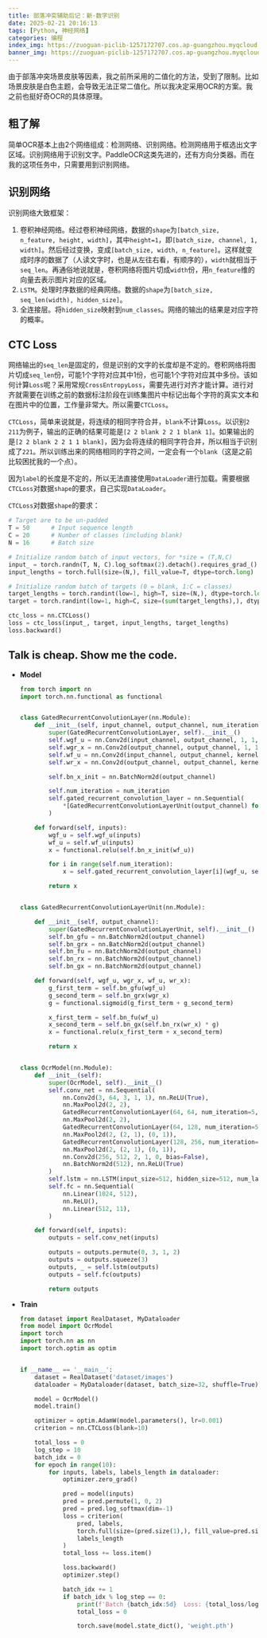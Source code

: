 ```yaml
---
title: 部落冲突辅助后记：新·数字识别
date: 2025-02-21 20:16:13
tags: [Python, 神经网络]
categories: 编程
index_img: https://zuoguan-piclib-1257172707.cos.ap-guangzhou.myqcloud.com/assets/19.jpg?imageMogr2/thumbnail/700x320>
banner_img: https://zuoguan-piclib-1257172707.cos.ap-guangzhou.myqcloud.com/assets/19.jpg
---
```


由于部落冲突场景皮肤等因素，我之前所采用的二值化的方法，受到了限制。比如场景皮肤是白色主题，会导致无法正常二值化。所以我决定采用OCR的方案。我之前也挺好奇OCR的具体原理。

## 粗了解

简单OCR基本上由2个网络组成：检测网络、识别网络。检测网络用于框选出文字区域。识别网络用于识别文字。PaddleOCR这类先进的，还有方向分类器。而在我的这项任务中，只需要用到识别网络。

## 识别网络

识别网络大致框架：

1. 卷积神经网络。经过卷积神经网络，数据的`shape`为`[batch_size, n_feature, height, width]`，其中`height=1`，即`[batch_size, channel, 1, width]`。然后经过变换，变成`[batch_size, width, n_feature]`。这样就变成时序的数据了（人读文字时，也是从左往右看，有顺序的），`width`就相当于`seq_len`。再通俗地说就是，卷积网络将图片切成`width`份，用`n_feature`维的向量去表示图片对应的区域。
2. `LSTM`。处理时序数据的经典网络。数据的`shape`为`[batch_size, seq_len(width), hidden_size]`。
3. 全连接层。将`hidden_size`映射到`num_classes`。网络的输出的结果是对应字符的概率。

## CTC Loss

网络输出的`seq_len`是固定的，但是识别的文字的长度却是不定的。卷积网络将图片切成`seq_len`份，可能1个字符对应其中1份，也可能1个字符对应其中多份。该如何计算`Loss`呢？采用常规`CrossEntropyLoss`，需要先进行对齐才能计算。进行对齐就需要在训练之前的数据标注阶段在训练集图片中标记出每个字符的真实文本和在图片中的位置，工作量非常大。所以需要`CTCLoss`。

`CTCLoss`，简单来说就是，将连续的相同字符合并，`blank`不计算`Loss`。以识别`2 211`为例子，输出的正确的结果可能是`[2 2 blank 2 2 1 blank 1]`。如果输出的是`[2 2 blank 2 2 1 1 blank]`，因为会将连续的相同字符合并，所以相当于识别成了`221`。所以训练出来的网络相同的字符之间，一定会有一个`blank`（这是之前比较困扰我的一个点）。

因为`label`的长度是不定的，所以无法直接使用`DataLoader`进行加载。需要根据`CTCLoss`对数据`shape`的要求，自己实现`DataLoader`。

`CTCLoss`对数据`shape`的要求：

```python
# Target are to be un-padded
T = 50      # Input sequence length
C = 20      # Number of classes (including blank)
N = 16      # Batch size

# Initialize random batch of input vectors, for *size = (T,N,C)
input_ = torch.randn(T, N, C).log_softmax(2).detach().requires_grad_()
input_lengths = torch.full(size=(N,), fill_value=T, dtype=torch.long)

# Initialize random batch of targets (0 = blank, 1:C = classes)
target_lengths = torch.randint(low=1, high=T, size=(N,), dtype=torch.long)
target = torch.randint(low=1, high=C, size=(sum(target_lengths),), dtype=torch.long)

ctc_loss = nn.CTCLoss()
loss = ctc_loss(input_, target, input_lengths, target_lengths)
loss.backward()
```

## Talk is cheap. Show me the code.

* **Model**

  ```python
  from torch import nn
  import torch.nn.functional as functional
  
  
  class GatedRecurrentConvolutionLayer(nn.Module):
      def __init__(self, input_channel, output_channel, num_iteration, kernel_size, pad):
          super(GatedRecurrentConvolutionLayer, self).__init__()
          self.wgf_u = nn.Conv2d(input_channel, output_channel, 1, 1, 0, bias=False)
          self.wgr_x = nn.Conv2d(output_channel, output_channel, 1, 1, 0, bias=False)
          self.wf_u = nn.Conv2d(input_channel, output_channel, kernel_size, 1, pad, bias=False)
          self.wr_x = nn.Conv2d(output_channel, output_channel, kernel_size, 1, pad, bias=False)
  
          self.bn_x_init = nn.BatchNorm2d(output_channel)
  
          self.num_iteration = num_iteration
          self.gated_recurrent_convolution_layer = nn.Sequential(
              *[GatedRecurrentConvolutionLayerUnit(output_channel) for _ in range(num_iteration)]
          )
  
      def forward(self, inputs):
          wgf_u = self.wgf_u(inputs)
          wf_u = self.wf_u(inputs)
          x = functional.relu(self.bn_x_init(wf_u))
  
          for i in range(self.num_iteration):
              x = self.gated_recurrent_convolution_layer[i](wgf_u, self.wgr_x(x), wf_u, self.wr_x(x))
  
          return x
  
  
  class GatedRecurrentConvolutionLayerUnit(nn.Module):
  
      def __init__(self, output_channel):
          super(GatedRecurrentConvolutionLayerUnit, self).__init__()
          self.bn_gfu = nn.BatchNorm2d(output_channel)
          self.bn_grx = nn.BatchNorm2d(output_channel)
          self.bn_fu = nn.BatchNorm2d(output_channel)
          self.bn_rx = nn.BatchNorm2d(output_channel)
          self.bn_gx = nn.BatchNorm2d(output_channel)
  
      def forward(self, wgf_u, wgr_x, wf_u, wr_x):
          g_first_term = self.bn_gfu(wgf_u)
          g_second_term = self.bn_grx(wgr_x)
          g = functional.sigmoid(g_first_term + g_second_term)
  
          x_first_term = self.bn_fu(wf_u)
          x_second_term = self.bn_gx(self.bn_rx(wr_x) * g)
          x = functional.relu(x_first_term + x_second_term)
  
          return x
  
  
  class OcrModel(nn.Module):
      def __init__(self):
          super(OcrModel, self).__init__()
          self.conv_net = nn.Sequential(
              nn.Conv2d(3, 64, 3, 1, 1), nn.ReLU(True),
              nn.MaxPool2d(2, 2),
              GatedRecurrentConvolutionLayer(64, 64, num_iteration=5, kernel_size=3, pad=1),
              nn.MaxPool2d(2, 2),
              GatedRecurrentConvolutionLayer(64, 128, num_iteration=5, kernel_size=3, pad=1),
              nn.MaxPool2d(2, (2, 1), (0, 1)),
              GatedRecurrentConvolutionLayer(128, 256, num_iteration=5, kernel_size=3, pad=1),
              nn.MaxPool2d(2, (2, 1), (0, 1)),
              nn.Conv2d(256, 512, 2, 1, 0, bias=False),
              nn.BatchNorm2d(512), nn.ReLU(True)
          )
          self.lstm = nn.LSTM(input_size=512, hidden_size=512, num_layers=2, batch_first=True, bidirectional=True)
          self.fc = nn.Sequential(
              nn.Linear(1024, 512),
              nn.ReLU(),
              nn.Linear(512, 11),
          )
  
      def forward(self, inputs):
          outputs = self.conv_net(inputs)
  
          outputs = outputs.permute(0, 3, 1, 2)
          outputs = outputs.squeeze(3)
          outputs, _ = self.lstm(outputs)
          outputs = self.fc(outputs)
  
          return outputs
  ```

* **Train**

  ```python
  from dataset import RealDataset, MyDataloader
  from model import OcrModel
  import torch
  import torch.nn as nn
  import torch.optim as optim
  
  
  if __name__ == '__main__':
      dataset = RealDataset('dataset/images')
      dataloader = MyDataloader(dataset, batch_size=32, shuffle=True)
  
      model = OcrModel()
      model.train()
  
      optimizer = optim.AdamW(model.parameters(), lr=0.001)
      criterion = nn.CTCLoss(blank=10)
  
      total_loss = 0
      log_step = 10
      batch_idx = 0
      for epoch in range(10):
          for inputs, labels, labels_length in dataloader:
              optimizer.zero_grad()
  
              pred = model(inputs)
              pred = pred.permute(1, 0, 2)
              pred = pred.log_softmax(dim=-1)
              loss = criterion(
                  pred, labels,
                  torch.full(size=(pred.size(1),), fill_value=pred.size(0), dtype=torch.long),
                  labels_length
              )
              total_loss += loss.item()
  
              loss.backward()
              optimizer.step()
  
              batch_idx += 1
              if batch_idx % log_step == 0:
                  print(f'Batch {batch_idx:5d}  Loss: {total_loss/log_step:.4f}')
                  total_loss = 0
  
                  torch.save(model.state_dict(), 'weight.pth')
  
  ```

